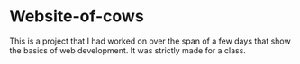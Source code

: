# Website-of-cows
This is a project that I had worked on over the span of a few days that show the basics of web development. It was strictly made for a class.
